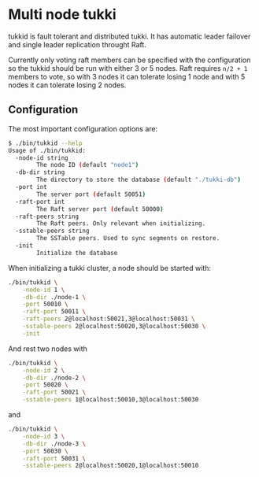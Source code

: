 # Multi node tukki

tukkid is fault tolerant and distributed tukki. It has automatic leader failover and single leader replication throught Raft.

Currently only voting raft members can be specified with the configuration so the tukkid should be run with either 3 or 5 nodes. Raft requires `n/2 + 1` members to vote, so with 3 nodes it can tolerate losing 1 node and with 5 nodes it can tolerate losing 2 nodes.

## Configuration

The most important configuration options are:
```bash
$ ./bin/tukkid --help
Usage of ./bin/tukkid:
  -node-id string
    	The node ID (default "node1")
  -db-dir string
    	The directory to store the database (default "./tukki-db")
  -port int
    	The server port (default 50051)
  -raft-port int
    	The Raft server port (default 50000)
  -raft-peers string
    	The Raft peers. Only relevant when initializing.
  -sstable-peers string
    	The SSTable peers. Used to sync segments on restore.
  -init
    	Initialize the database
```

When initializing a tukki cluster, a node should be started with:
```bash
./bin/tukkid \
    -node-id 1 \
    -db-dir ./node-1 \
    -port 50010 \
    -raft-port 50011 \
    -raft-peers 2@localhost:50021,3@localhost:50031 \
    -sstable-peers 2@localhost:50020,3@localhost:50030 \
    -init
```

And rest two nodes with

```bash
./bin/tukkid \
    -node-id 2 \
    -db-dir ./node-2 \
    -port 50020 \
    -raft-port 50021 \
    -sstable-peers 1@localhost:50010,3@localhost:50030
```
and
```bash
./bin/tukkid \
    -node-id 3 \
    -db-dir ./node-3 \
    -port 50030 \
    -raft-port 50031 \
    -sstable-peers 2@localhost:50020,1@localhost:50010
```
